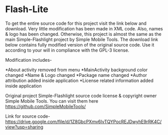 # Flash-Lite
To get the entire source code for this project visit the link below and download.
Very little modification has been made in XML code. Also, names & logo has been changed. Otherwise, this project is almost the same as the main Simple-Flashlight project by Simple Mobile Tools.
The download link below contains fully modified version of the original source code. Use it according to your will in compliance with the GPL-3 license.

Modification includes-

*About activity removed from menu 
*MainActivity background color changed 
*Name & Logo changed 
*Package name changed 
*Author attribution added inside application 
*License related information added inside application

Original project Simple-Flashlight source code license & copyright owner Simple Mobile Tools. You can visit them here https://github.com/SimpleMobileTools/

Link for source code-
https://drive.google.com/file/d/1Z8GbcPXmv6lvTQYPocREJDwyhE9rRK4C/view?usp=sharing
